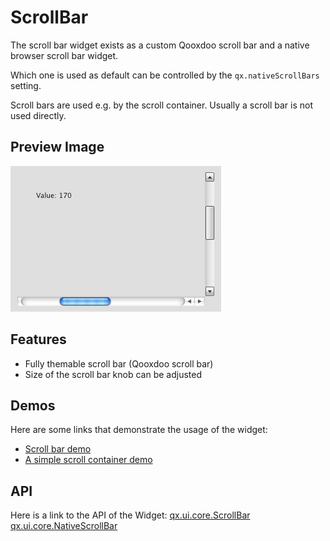 # ScrollBar

The scroll bar widget exists as a custom Qooxdoo scroll bar and a native browser
scroll bar widget.

Which one is used as default can be controlled by the `qx.nativeScrollBars`
setting.

Scroll bars are used e.g. by the scroll container. Usually a scroll bar is not
used directly.

## Preview Image

![scrollbars.png](scrollbars.png)

## Features

- Fully themable scroll bar (Qooxdoo scroll bar)
- Size of the scroll bar knob can be adjusted

## Demos

Here are some links that demonstrate the usage of the widget:

- [Scroll bar demo](apps://demobrowser/#widget~ScrollBar.html)
- [A simple scroll container demo](apps://demobrowser/#ui~ScrollContainer_Simple.html)

## API

Here is a link to the API of the Widget:
[qx.ui.core.ScrollBar](apps://apiviewer/#qx.ui.core.scroll.ScrollBar)
[qx.ui.core.NativeScrollBar](apps://apiviewer/#qx.ui.core.scroll.NativeScrollBar)
